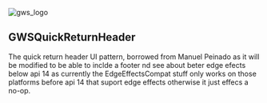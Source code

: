 ![gws_logo](https://github.com/shareme/GWSQuickReturnHeader/raw/master/readme_images/grottworkshop_logo.png)

GWSQuickReturnHeader
---

The quick return header UI pattern, borrowed from Manuel Peinado as it will be modified to
be able to inclde a footer nd see about beter edge efects below api 14 as currently
the EdgeEffectsCompat stuff only works on those platforms before api 14 that suport edge effects otherwise it
just effecs a no-op.
